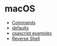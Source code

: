 # macOS

- [Commands](./commands)
- [defaults](./defaults)
- [osascript examples](./osascript)
- [Reverse Shell](./reverseshell)
